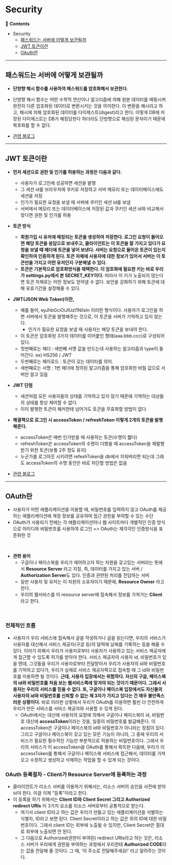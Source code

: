 # Security

📖 **Contents**

- Security
  - [패스워드는 서버에 어떻게 보관될까](#패스워드는-서버에-어떻게-보관될까)
  - [JWT 토큰이란](#jwt-토큰이란)
  - [OAuth란](#oauth란)

* * *

## 패스워드는 서버에 어떻게 보관될까
- **단방향 해시 함수를 사용하여 패스워드를 암호화해서 보관한다.**
- 단뱡향 해시 함수는 어떤 수학적 연산이나 알고리즘에 의해 원본 데이터를 매핑시켜 완전히 다른 암호화된 데이터로 변환시키는 것을 의미한다. 이 변환을 해시라고 하고, 해시에 의해 암호화된 데이터를 다이제스트(digest)라고 한다. 이렇게 DB에 저장된 다이제스트는 DB가 해킹당한다 하더라도 단방향으로 해싱된 문자이기 때문에 복호화를 할 수 없다.

- [관련 블로그](https://st-lab.tistory.com/100)


* * *

## JWT 토큰이란
- **먼저 세션으로 권한 및 인가를 허용하는 과정은 다음과 같다.**
  - 사용자가 로그인에 성공하면 세션을 발행
  - 그 세션 id를 브라우저에 쿠키로 저장하고 서버 메모리 또는 데이터베이스에도 세션을 저장
  - 인가가 필요한 요청을 보낼 때 서버에 쿠키인 세션 id를 보냄 
  - 서버에서 메모리 또는 데이터베이스에 저장된 값과 쿠키인 세션 id와 비교해서 맞다면 권한 및 인가를 허용

- **토큰 방식**
  - **회원가입 시 유저에 매칭되는 토큰을 생성하여 저장한다. 로그인 요청이 들어오면 해당 토큰을 응답으로 보내주고, 클라이언트는 이 토큰을 잘 가지고 있다가 요청을 보낼 때 헤더에 토큰을 넣어 보낸다. 서버는 요청으로 들어온 토큰이 있는지 확인하여 인증하게 된다. 토큰 자체에 사용자에 대한 정보가 있어서 서버는 이 토큰만을 가지고 어떤 유저인지 구분해낼 수 있다.**
  - **토큰은 기본적으로 암호화방식을 채택한다. 이 암호화에 필요한 키는 바로 우리가 settings.py에서 본 SECRET_KEY이다.** 따라서 이 키가 노출되지 않는다면 토큰 자체로는 어떤 정보도 얻어낼 수 없다. 보안을 강화하기 위해 토큰에 대해 유효기간을 설정해줄 수 있다.

- **JWT(JSON Web Token)이란,** 
  - 예를 들어, eyJhbGciOiJIUzI1NiIsIn 이러한 형식이다. 사용자가 로그인을 하면 서버에서 토큰을 발행해주는 것으로, 이 토큰을 서버가 기억하고 있지 않는다.
    - 인가가 필요한 요청을 보낼 때 사용자는 해당 토큰을 보내야 한다.
  - 이 토큰은 암호화된 3가지 데이터를 이어붙인 형태(aaa.bbb.ccc)로 구성되어 있다. 
  - 첫번째로는 헤더 : 세번째 서명 값을 만드는데 사용하는 알고리즘과 type이 들어간다. ex) HS256 / JWT
  - 두번째로는 페이로드 : 토큰이 갖는 데이터를 의미.
  - 세번째로는 서명 : 1번 헤더에 정의된 알고리즘을 통해 암호화한 비밀 값으로 서버만 알고 있음

- **JWT 단점**
  - 세션처럼 모든 사용자들의 상태를 기억하고 있지 않기 때문에 기억하는 대상들의 상태를 항상 제어할 수 없다.
  - 이미 발행한 토큰이 해커한테 넘어가도 토큰을 무효화할 방법이 없다.

- **해결책으로 로그인 시 accessToken / refreshToken 이렇게 2개의 토큰을 발행해준다.** 
  - accessToken은 매번 인가받을 때 사용하는 토큰(수명이 짧다)
  - refreshToken은 accessToken의 수명이 다했을 때 accessToken을 재발행 받기 위한 토큰(보통 2주 정도 유지)
  - 누군가를 로그아웃 시키려면 refeshToken을 db에서 지워버리면 되는데 그래도 accessToken의 수명 동안은 바로 차단할 방법은 없음

- [관련 블로그](https://velog.io/@syoung125/JWT-%ED%86%A0%ED%81%B0%EC%9D%B4%EB%9E%80)


* * * 

## OAuth란
- 사용자가 어떤 애플리케이션을 이용할 때, 비밀번호를 입력하지 않고 OAuth를 제공하는 애플리케이션에 계정 정보를 공유하여 접근 권한을 부여할 수 있는 수단
- OAuth가 사용되기 전에는 각 애플리케이션이나 웹 사이트마다 개별적인 인증 방식으로 아이디와 비밀번호를 사용하여 로그인 => OAuth는 제각각인 인증방식을 표준화한 것

<br>

- **관련 용어**
  - 구글이나 페이스북을 우리가 제어하고자 하는 자원을 갖고있는 서버라는 뜻에서 **Resource Server** 라고 지칭, 즉, 데이터를 가지고 있는 서버 / **Authorization Server**도 있다. 인증과 관련된 처리를 전담하는 서버
  - 일반 사용자 및 유저는 이 자원의 소유자이기 때문에, **Resource Owner** 라고 한다.
  - 우리의 웹서비스를 이 resource server에 접속해서 정보를 가져가는 **Client** 라고 한다.

<br>

### 전체적인 흐름
- 사용자가 우리 서비스에 접속해서 글을 작성하거나 글을 읽는다면, 우리의 서비스가 사용자를 대신해서 서비스 제공자(구글 등)의 달력에 날짜를 기록하는 등을 해줄 수 있다. 이러기 위해서 우리가 사용자로부터 사용자가 사용하고 있는 서비스 제공자에게 접근할 수 있도록 허가를 받아야 한다. 서비스 제공자의 사용자 id, 비밀번호가 있을 텐데, 그것들을 우리가 사용자로부터 전달받아서 우리가 사용자의 id와 비밀번호를 기억하고 있다가, 우리가 실제로 서비스 제공자쪽으로 접속할 때 그 id와 비밀번호를 이용하면 될 것이다. **근데, 사용자 입장에서는 위험하다. 자신의 구글, 페이스북의 id와 비밀번호를 처음 보는 웹서비스쪽에 맞겨야 되는 것이기 때문이다. 그래서 사용자는 우리의 서비스를 믿을 수 없다. 또, 구글이나 페이스북 입장에서도 자신들의 사용자의 id와 비밀번호를 신뢰할 수 없는 제 3자가 가지고 있다는 건 매우 불만족스러운 상황이다.** 바로 이러한 상황에서 우리가 OAuth를 이용하면 훨씬 더 안전하게 우리가 만든 서비스를 서비스 제공자와 사용할 수 있게 된다.  
  - OAuth에서는 대신에 사용자의 요청에 의해서 구글이나 페이스북이 id, 비밀번호 대신에 **accessToken**이라는 것을, 일종의 비밀번호를 발급해준다. 이 accessToken은 구글이나 페이스북의 id와 비밀번호가 아니라는 장점이 있다. 그리고 구글이나 페이스북이 갖고 있는 모든 기능이 아니라, 그 중에 우리의 서비스가 필요한 필수적인 기능만 부분적으로 허용하는 비밀번호이다. 그래서 우리의 서비스가 이 accessToken을 OAuth를 통해서 획득한 다음에, 우리가 이 accessToken를 통해서 구글이나 페이스북 서비스에 접근해서, 데이터를 가져오고 수정하고 생성하고 삭제하는 작업을 할 수 있게 되는 것이다. 

### OAuth 등록절차 - Client가 Resource Server에 등록하는 과정
- 클라이언트가 리소스 서버를 이용하기 위해서는, 리소스 서버의 승인을 사전에 받아놔야 한다. 이걸 이제 “등록”이라고 한다. 
- 이 등록을 하기 위해서는 **Client ID와 Client Secret 그리고 Authorized redirect URIs** 이 3가지 요소를 리소스 서버로부터 공통적으로 받는다. 
  - 여기서 client ID라고 하는 값은 우리가 만들고 있는 애플리케이션을 식별하는 식별자, ID라고 보면 된다. Client Secret이라고 하는 값은 위의 ID에 대한 비밀번호이다. 그래서 client ID는 외부에 노출될 수 있지만, Client Secret은 절대로 외부에 노출되면 안 된다. 
  - 그 다음으로 Authorized(권한이 부여된) redirect URIs라고 하는 것은, 리소스 서버가 우리에게 권한을 부여하는 과정에서 우리한테 **Authorized CODE**라는 값을 전달해 줄 것이다. 그 때, ‘이 주소로 전달해주세요!’ 라고 알려주는 것이다.











